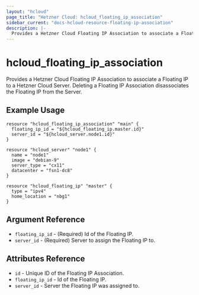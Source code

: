 ```yaml
---
layout: "hcloud"
page_title: "Hetzner Cloud: hcloud_floating_ip_association"
sidebar_current: "docs-hcloud-resource-floating-ip-association"
description: |-
  Provides a Hetzner Cloud Floating IP Association to associate a Floating IP to a Hetzner Cloud Server.
---
```


# hcloud_floating_ip_association

Provides a Hetzner Cloud Floating IP Association to associate a Floating IP to a Hetzner Cloud Server. Deleting a Floating IP Association disassociates the Floating IP from the Server.

## Example Usage

```hcl
resource "hcloud_floating_ip_association" "main" {
  floating_ip_id = "${hcloud_floating_ip.master.id}"
  server_id = "${hcloud_server.node1.id}"
}

resource "hcloud_server" "node1" {
  name = "node1"
  image = "debian-9"
  server_type = "cx11"
  datacenter = "fsn1-dc8"
}

resource "hcloud_floating_ip" "master" {
  type = "ipv4"
  home_location = "nbg1"
}
```

## Argument Reference

- `floating_ip_id` - (Required) Id of the Floating IP.
- `server_id` - (Required) Server to assign the Floating IP to.

## Attributes Reference

- `id` - Unique ID of the Floating IP Association.
- `floating_ip_id` - Id of the Floating IP.
- `server_id` - Server the Floating IP was assigned to.
